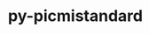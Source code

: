 ---
title: "py-picmistandard"
layout: cache
categories: [package, develop]
meta: {"compilers": ["gcc@=11.4.0", "gcc@=9.4.0", "oneapi@=2024.2.1"], "num_specs": 30, "num_specs_by_stack": {"e4s": 8, "e4s-neoverse-v2": 9, "e4s-neoverse_v1": 3, "e4s-oneapi": 9, "e4s-power": 1, "root": 30}, "oss": ["ubuntu20.04", "ubuntu22.04"], "platforms": ["linux"], "stacks": ["e4s", "e4s-neoverse-v2", "e4s-neoverse_v1", "e4s-oneapi", "e4s-power", "root"], "targets": ["neoverse_v1", "neoverse_v2", "ppc64le", "x86_64_v3"], "versions": ["0.30.0", "0.33.0"]}
spec_details: [{"compiler": "gcc@=11.4.0", "hash": "37zxdaslwdln4zev2f7lq3ab5dbpixhy", "os": "ubuntu22.04", "platform": "linux", "size": "-", "stacks": ["e4s", "root"], "target": "x86_64_v3", "variants": ["build_system=python_pip"], "versions": ["0.33.0"]}, {"compiler": "gcc@=11.4.0", "hash": "4gxenay5eaxev5x3mpmaof4zmw27n4u7", "os": "ubuntu22.04", "platform": "linux", "size": "-", "stacks": ["e4s-neoverse-v2", "root"], "target": "neoverse_v2", "variants": ["build_system=python_pip"], "versions": ["0.33.0"]}, {"compiler": "gcc@=11.4.0", "hash": "73kv2ts2d22tldikwfavonbtj4ckskhw", "os": "ubuntu22.04", "platform": "linux", "size": "-", "stacks": ["e4s-neoverse_v1", "root"], "target": "neoverse_v1", "variants": ["build_system=python_pip"], "versions": ["0.30.0"]}, {"compiler": "gcc@=11.4.0", "hash": "bot7cdamd77azdolrnaqu47em5cl45tb", "os": "ubuntu22.04", "platform": "linux", "size": "-", "stacks": ["e4s-neoverse-v2", "root"], "target": "neoverse_v2", "variants": ["build_system=python_pip"], "versions": ["0.33.0"]}, {"compiler": "oneapi@=2024.2.1", "hash": "casja4uz4eljhp5z45egdb6ylbzoguj3", "os": "ubuntu22.04", "platform": "linux", "size": "-", "stacks": ["e4s-oneapi", "root"], "target": "x86_64_v3", "variants": ["build_system=python_pip"], "versions": ["0.33.0"]}, {"compiler": "gcc@=11.4.0", "hash": "ccrbs5j7sardhtx424z5igbs62oua4vo", "os": "ubuntu22.04", "platform": "linux", "size": "-", "stacks": ["e4s-neoverse-v2", "root"], "target": "neoverse_v2", "variants": ["build_system=python_pip"], "versions": ["0.30.0"]}, {"compiler": "gcc@=11.4.0", "hash": "cfl3uroevsodr7pq3vrhgqruu3ibtetk", "os": "ubuntu22.04", "platform": "linux", "size": "-", "stacks": ["e4s-neoverse-v2", "root"], "target": "neoverse_v2", "variants": ["build_system=python_pip"], "versions": ["0.33.0"]}, {"compiler": "oneapi@=2024.2.1", "hash": "ecd4emhp7ubf4cmgb77y57434tpr6s4l", "os": "ubuntu22.04", "platform": "linux", "size": "-", "stacks": ["e4s-oneapi", "root"], "target": "x86_64_v3", "variants": ["build_system=python_pip"], "versions": ["0.33.0"]}, {"compiler": "gcc@=11.4.0", "hash": "fengs6c6h5wqniz67yrl3ppbi7pzan5v", "os": "ubuntu22.04", "platform": "linux", "size": "-", "stacks": ["e4s-neoverse-v2", "root"], "target": "neoverse_v2", "variants": ["build_system=python_pip"], "versions": ["0.33.0"]}, {"compiler": "oneapi@=2024.2.1", "hash": "gvdyv47imqpgy4spmmhlwrgb5iznq3pb", "os": "ubuntu22.04", "platform": "linux", "size": "-", "stacks": ["e4s-oneapi", "root"], "target": "x86_64_v3", "variants": ["build_system=python_pip"], "versions": ["0.33.0"]}, {"compiler": "oneapi@=2024.2.1", "hash": "iaznkiaoy3astf5s2xvqtu6sz3psevvr", "os": "ubuntu22.04", "platform": "linux", "size": "-", "stacks": ["e4s-oneapi", "root"], "target": "x86_64_v3", "variants": ["build_system=python_pip"], "versions": ["0.33.0"]}, {"compiler": "gcc@=11.4.0", "hash": "j64ri7uokvux3kozjyf4eosz2ygsmpdr", "os": "ubuntu22.04", "platform": "linux", "size": "-", "stacks": ["e4s", "root"], "target": "x86_64_v3", "variants": ["build_system=python_pip"], "versions": ["0.33.0"]}, {"compiler": "gcc@=11.4.0", "hash": "kgsf2asigkntey6glkjn3etxmvl3iv36", "os": "ubuntu22.04", "platform": "linux", "size": "-", "stacks": ["e4s", "root"], "target": "x86_64_v3", "variants": ["build_system=python_pip"], "versions": ["0.33.0"]}, {"compiler": "gcc@=11.4.0", "hash": "kl3i2bzmbgdlztrye4izlfklpq6qvk5i", "os": "ubuntu22.04", "platform": "linux", "size": "-", "stacks": ["e4s-neoverse-v2", "root"], "target": "neoverse_v2", "variants": ["build_system=python_pip"], "versions": ["0.33.0"]}, {"compiler": "oneapi@=2024.2.1", "hash": "lzzqvmb7rl642liio7h6s6qqbxx5ej6k", "os": "ubuntu22.04", "platform": "linux", "size": "-", "stacks": ["e4s-oneapi", "root"], "target": "x86_64_v3", "variants": ["build_system=python_pip"], "versions": ["0.33.0"]}, {"compiler": "gcc@=11.4.0", "hash": "m72ly3obzkbm7bsnlybp5j6ck55t3euv", "os": "ubuntu22.04", "platform": "linux", "size": "-", "stacks": ["e4s", "root"], "target": "x86_64_v3", "variants": ["build_system=python_pip"], "versions": ["0.33.0"]}, {"compiler": "gcc@=9.4.0", "hash": "mgepm2i7wqcsslhsqzxldnzzdudz335a", "os": "ubuntu20.04", "platform": "linux", "size": "-", "stacks": ["e4s-power", "root"], "target": "ppc64le", "variants": ["build_system=python_pip"], "versions": ["0.30.0"]}, {"compiler": "gcc@=11.4.0", "hash": "oy22z4vjw36exz4skmyzh3wdrmhyfu32", "os": "ubuntu22.04", "platform": "linux", "size": "-", "stacks": ["e4s", "root"], "target": "x86_64_v3", "variants": ["build_system=python_pip"], "versions": ["0.33.0"]}, {"compiler": "oneapi@=2024.2.1", "hash": "p26laceppa5ek6dknzyhjsarqauc3yz7", "os": "ubuntu22.04", "platform": "linux", "size": "-", "stacks": ["e4s-oneapi", "root"], "target": "x86_64_v3", "variants": ["build_system=python_pip"], "versions": ["0.33.0"]}, {"compiler": "gcc@=11.4.0", "hash": "poconu4675vzkqiyekk4v4hdo4clplmv", "os": "ubuntu22.04", "platform": "linux", "size": "-", "stacks": ["e4s", "root"], "target": "x86_64_v3", "variants": ["build_system=python_pip"], "versions": ["0.30.0"]}, {"compiler": "gcc@=11.4.0", "hash": "q6dval3eprilwias6bomq445uzzkgq4n", "os": "ubuntu22.04", "platform": "linux", "size": "-", "stacks": ["e4s-neoverse_v1", "root"], "target": "neoverse_v1", "variants": ["build_system=python_pip"], "versions": ["0.30.0"]}, {"compiler": "oneapi@=2024.2.1", "hash": "qdqh3wx5s7atpyvdpcmccdnrwaemumc2", "os": "ubuntu22.04", "platform": "linux", "size": "-", "stacks": ["e4s-oneapi", "root"], "target": "x86_64_v3", "variants": ["build_system=python_pip"], "versions": ["0.33.0"]}, {"compiler": "gcc@=11.4.0", "hash": "qkq7yebbxqwfixqzdcrx6qd2yrlxw3fd", "os": "ubuntu22.04", "platform": "linux", "size": "-", "stacks": ["e4s", "root"], "target": "x86_64_v3", "variants": ["build_system=python_pip"], "versions": ["0.33.0"]}, {"compiler": "gcc@=11.4.0", "hash": "sngxcoko2e5dlnibbj25sd44seoggick", "os": "ubuntu22.04", "platform": "linux", "size": "-", "stacks": ["e4s", "root"], "target": "x86_64_v3", "variants": ["build_system=python_pip"], "versions": ["0.33.0"]}, {"compiler": "gcc@=11.4.0", "hash": "ufe7b43zdn36laafoqmc6zvrwbsgh6df", "os": "ubuntu22.04", "platform": "linux", "size": "-", "stacks": ["e4s-neoverse-v2", "root"], "target": "neoverse_v2", "variants": ["build_system=python_pip"], "versions": ["0.33.0"]}, {"compiler": "gcc@=11.4.0", "hash": "uovnaxxi6aqvnqvzodood2zotdjc6jvo", "os": "ubuntu22.04", "platform": "linux", "size": "-", "stacks": ["e4s-neoverse_v1", "root"], "target": "neoverse_v1", "variants": ["build_system=python_pip"], "versions": ["0.30.0"]}, {"compiler": "oneapi@=2024.2.1", "hash": "xdxtct6zdw4tpmzgd2cao7czvdhqllz4", "os": "ubuntu22.04", "platform": "linux", "size": "-", "stacks": ["e4s-oneapi", "root"], "target": "x86_64_v3", "variants": ["build_system=python_pip"], "versions": ["0.30.0"]}, {"compiler": "gcc@=11.4.0", "hash": "xf6cloiqzh6kbiwmqkbma55mpod3eazn", "os": "ubuntu22.04", "platform": "linux", "size": "-", "stacks": ["e4s-neoverse-v2", "root"], "target": "neoverse_v2", "variants": ["build_system=python_pip"], "versions": ["0.33.0"]}, {"compiler": "oneapi@=2024.2.1", "hash": "yg3xwmczv72nvluiuqwvsuat5xupwcxp", "os": "ubuntu22.04", "platform": "linux", "size": "-", "stacks": ["e4s-oneapi", "root"], "target": "x86_64_v3", "variants": ["build_system=python_pip"], "versions": ["0.33.0"]}, {"compiler": "gcc@=11.4.0", "hash": "zj5kd2y3ebebctleotvf7dltrhsyztju", "os": "ubuntu22.04", "platform": "linux", "size": "-", "stacks": ["e4s-neoverse-v2", "root"], "target": "neoverse_v2", "variants": ["build_system=python_pip"], "versions": ["0.33.0"]}]
---
